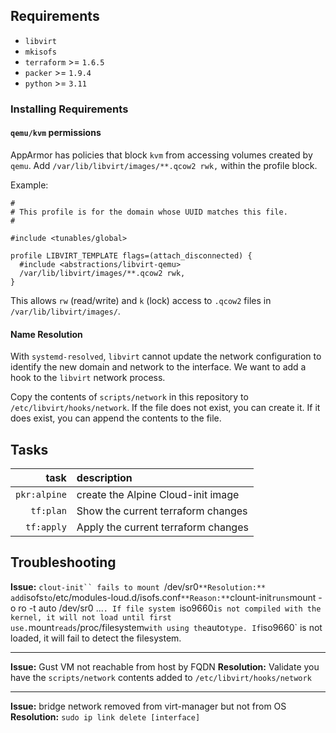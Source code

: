 ## Requirements


- `libvirt`
- `mkisofs`
- `terraform` >= `1.6.5`
- `packer` >= `1.9.4`
- `python` >= `3.11`

### Installing Requirements

#### `qemu/kvm` permissions

AppArmor has policies that block `kvm` from accessing volumes created by `qemu`. Add `/var/lib/libvirt/images/**.qcow2 rwk,` within the profile block.

Example:
```shell
#
# This profile is for the domain whose UUID matches this file.
#

#include <tunables/global>

profile LIBVIRT_TEMPLATE flags=(attach_disconnected) {
  #include <abstractions/libvirt-qemu>
  /var/lib/libvirt/images/**.qcow2 rwk,
}

```

This allows `rw` (read/write) and `k` (lock) access to `.qcow2` files in `/var/lib/libvirt/images/`.

#### Name Resolution

With `systemd-resolved`, `libvirt` cannot update the network configuration to identify the new domain and network to the interface. We want to add a hook to the `libvirt` network process.

Copy the contents of `scripts/network` in this repository to `/etc/libvirt/hooks/network`. If the file does not exist, you can create it. If it does exist, you can append the contents to the file.

## Tasks

| task | description |
| ---:|:--- |
| `pkr:alpine` | create the Alpine Cloud-init image |
| `tf:plan` | Show the current terraform changes |
| `tf:apply` | Apply the current terraform changes |

## Troubleshooting

**Issue:** `clout-init`` fails to mount `/dev/sr0`
**Resolution:** add `isofs` to `/etc/modules-loud.d/isofs.conf`
**Reason:** `clount-init` runs `mount -o ro -t auto /dev/sr0 ...`. If file system `iso9660` is not compiled with the kernel, it will not load until first use. `mount` reads `/proc/filesystem` with using the `auto` type. If `iso9660` is not loaded, it will fail to detect the filesystem.

---
**Issue:** Gust VM not reachable from host by FQDN
**Resolution:** Validate you have the `scripts/network` contents added to `/etc/libvirt/hooks/network`

---
**Issue:** bridge network removed from virt-manager but not from OS
**Resolution:** `sudo ip link delete [interface]`
